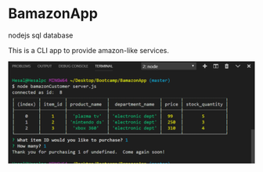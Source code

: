 # BamazonApp
nodejs sql database

This is a CLI app to provide amazon-like services.


![](assets/images/bamazonFinal.png)
[](assets/images/bamazonFinal.png)